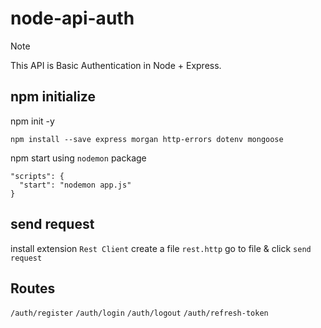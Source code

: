 # node-api-auth

> [!NOTE]
> This API is Basic Authentication in Node + Express.


## npm initialize
npm init -y

```npm install --save express morgan http-errors dotenv mongoose```

npm start using ```nodemon``` package
```node
"scripts": {
  "start": "nodemon app.js"
}
```

## send request
install extension ```Rest Client```
create a file ```rest.http```
go to file & click ```send request```

## Routes
``` /auth/register ```
``` /auth/login ```
``` /auth/logout ```
``` /auth/refresh-token ```
